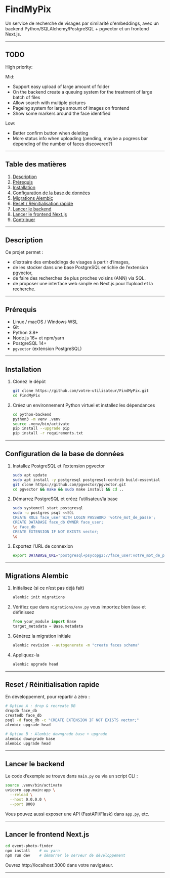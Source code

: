 # FindMyPix

Un service de recherche de visages par similarité d'embeddings, avec un backend Python/SQLAlchemy/PostgreSQL + pgvector et un frontend Next.js.

---

## TODO

High priority:

Mid:

- Support easy upload of large amount of folder
- On the backend create a queuing system for the treatment of large batch of files
- Allow search with multiple pictures
- Pageing system for large amount of images on frontend
- Show some markers around the face identified

Low:

- Better confirm button when deleting
- More status info when uploading (pending, maybe a pogress bar depending of the number of faces discovered?)

---

## Table des matières

1. [Description](#description)
2. [Prérequis](#prérequis)
3. [Installation](#installation)
4. [Configuration de la base de données](#configuration-de-la-base-de-données)
5. [Migrations Alembic](#migrations-alembic)
6. [Reset / Réinitialisation rapide](#reset--réinitialisation-rapide)
7. [Lancer le backend](#lancer-le-backend)
8. [Lancer le frontend Next.js](#lancer-le-frontend-nextjs)
9. [Contribuer](#contribuer)

---

## Description

Ce projet permet :

- d’extraire des embeddings de visages à partir d’images,
- de les stocker dans une base PostgreSQL enrichie de l’extension pgvector,
- de faire des recherches de plus proches voisins (ANN) via SQL.
- de proposer une interface web simple en Next.js pour l’upload et la recherche.

---

## Prérequis

- Linux / macOS / Windows WSL
- Git
- Python 3.8+
- Node.js 16+ et npm/yarn
- PostgreSQL 14+
- `pgvector` (extension PostgreSQL)

---

## Installation

1. Clonez le dépôt

   ```bash
   git clone https://github.com/votre-utilisateur/FindMyPix.git
   cd FindMyPix

   ```

2. Créez un environnement Python virtuel et installez les dépendances
   ```bash
   cd python-backend
   python3 -m venv .venv
   source .venv/bin/activate
   pip install --upgrade pip
   pip install -r requirements.txt
   ```

---

## Configuration de la base de données

1. Installez PostgreSQL et l’extension pgvector

   ```bash
   sudo apt update
   sudo apt install -y postgresql postgresql-contrib build-essential
   git clone https://github.com/pgvector/pgvector.git
   cd pgvector && make && sudo make install && cd ..
   ```

2. Démarrez PostgreSQL et créez l’utilisateur/la base

   ```bash
   sudo systemctl start postgresql
   sudo -u postgres psql <<SQL
   CREATE ROLE face_user WITH LOGIN PASSWORD 'votre_mot_de_passe';
   CREATE DATABASE face_db OWNER face_user;
   \c face_db
   CREATE EXTENSION IF NOT EXISTS vector;
   \q
   ```

3. Exportez l’URL de connexion
   ```bash
   export DATABASE_URL="postgresql+psycopg2://face_user:votre_mot_de_passe@localhost:5432/face_db"
   ```

---

## Migrations Alembic

1. Initialisez (si ce n’est pas déjà fait)
   ```bash
   alembic init migrations
   ```
2. Vérifiez que dans `migrations/env.py` vous importez bien `Base` et définissez
   ```python
   from your_module import Base
   target_metadata = Base.metadata
   ```
3. Générez la migration initiale
   ```bash
   alembic revision --autogenerate -m "create faces schema"
   ```
4. Appliquez-la
   ```bash
   alembic upgrade head
   ```

---

## Reset / Réinitialisation rapide

En développement, pour repartir à zéro :

```bash
# Option A : drop & recreate DB
dropdb face_db
createdb face_db
psql -d face_db -c "CREATE EXTENSION IF NOT EXISTS vector;"
alembic upgrade head

# Option B : Alembic downgrade base + upgrade
alembic downgrade base
alembic upgrade head
```

---

## Lancer le backend

Le code d’exemple se trouve dans `main.py` ou via un script CLI :

```bash
source .venv/bin/activate
uvicorn app.main:app \
  --reload \
  --host 0.0.0.0 \
  --port 8000

```

Vous pouvez aussi exposer une API (FastAPI/Flask) dans `app.py`, etc.

---

## Lancer le frontend Next.js

```bash
cd event-photo-finder
npm install    # ou yarn
npm run dev    # démarrer le serveur de développement
```

Ouvrez http://localhost:3000 dans votre navigateur.

---
